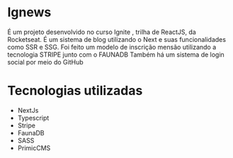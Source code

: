 # Ignews
É um projeto desenvolvido no curso Ignite , trilha de ReactJS, da Rocketseat.
É um sistema de blog utilizando o Next e suas funcionalidades como SSR e SSG.
Foi feito um modelo de inscrição mensão utilizando a tecnologia STRIPE junto com o FAUNADB
Também há um sistema de login social por meio do GitHub

# Tecnologias utilizadas
- NextJs
- Typescript
- Stripe
- FaunaDB
- SASS
- PrimicCMS